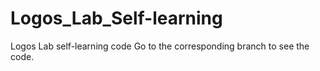 # Logos_Lab_Self-learning
Logos Lab self-learning code
Go to the corresponding branch to see the code.
